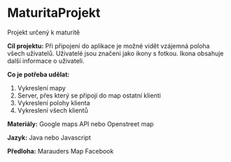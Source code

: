 # MaturitaProjekt
Projekt určený k maturitě

<b>Cíl projektu:</b>
Při připojení do aplikace je možné vidět vzájemná poloha všech uživatelů.
Uživatelé jsou značeni jako ikony s fotkou. Ikona obsahuje další informace o uživateli.

<b>Co je potřeba udělat:</b>
1. Vykreslení mapy
2. Server, přes který se připojí do map ostatní klienti
3. Vykreslení polohy klienta
4. Vykreslení všech klientů

<b>Materiály:</b>
Google maps API nebo Openstreet map

<b>Jazyk:</b>
Java nebo Javascript

<b>Předloha:</b>
Marauders Map Facebook
